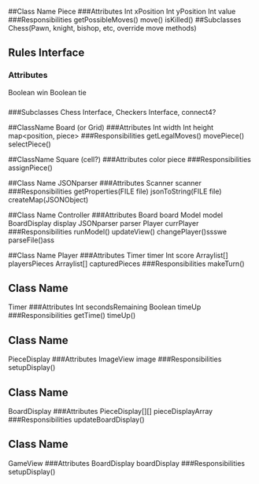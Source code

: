 ##Class Name
Piece
###Attributes
Int xPosition
Int yPosition
Int value
###Responsibilities
getPossibleMoves()
move()
isKilled()
##Subclasses
Chess(Pawn, knight, bishop, etc, override move methods)


## Rules Interface
### Attributes
Boolean win
Boolean tie
###

###Subclasses
Chess Interface, Checkers Interface, connect4?



##ClassName
Board (or Grid)
###Attributes
Int width
Int height
map<position, piece>
###Responsibilities
getLegalMoves()
movePiece()
selectPiece()

##ClassName
Square (cell?)
###Attributes
color
piece
###Responsibilities
assignPiece()


##Class Name
JSONparser
###Attributes
Scanner scanner
###Responsibilities
getProperties(FILE file)
jsonToString(FILE file)
createMap(JSONObject)

##Class Name
Controller
###Attributes
Board board
Model model
BoardDisplay display
JSONparser parser
Player currPlayer
###Responsibilities
runModel()
updateView()
changePlayer()ssswe
parseFile()ass

##Class Name
Player
###Attributes
Timer timer
Int score
Arraylist[] playersPieces
Arraylist[] capturedPieces
###Responsibilities
makeTurn()

## Class Name
Timer
###Attributes
Int secondsRemaining
Boolean timeUp
###Responsibilities
getTime()
timeUp()


## Class Name
PieceDisplay
###Attributes
ImageView image
###Responsibilities
setupDisplay()


## Class Name
BoardDisplay
###Attributes
PieceDisplay[][] pieceDisplayArray
###Responsibilities
updateBoardDisplay()


## Class Name
GameView
###Attributes
BoardDisplay boardDisplay
###Responsibilities
setupDisplay()

